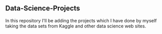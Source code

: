 ## Data-Science-Projects ##                     
In this repository I'll be adding the projects which I have done by myself taking the data sets from Kaggle and other data science web sites.                               
 
    
  
 
 
 
 
 
